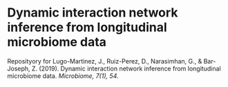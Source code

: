 # Dynamic interaction network inference from longitudinal microbiome data

Reposityory for Lugo-Martinez, J., Ruiz-Perez, D., Narasimhan, G., & Bar-Joseph, Z. (2019). Dynamic interaction network inference from longitudinal microbiome data. *Microbiome, 7(1), 54*.
